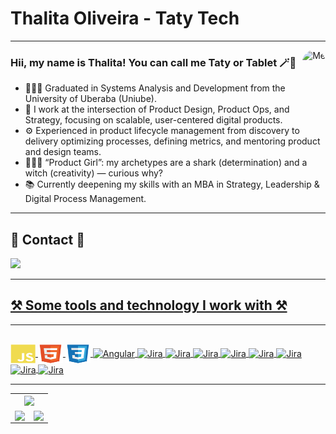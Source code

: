 
# Thalita Oliveira - Taty Tech

--------------------------------------------------------------------------------------------------------------------------------------------------------------------------------
<div>   
     <img align="right" alt="Me" height="100" style="border-radius:50px;" src="https://media.tenor.com/TloDypFZSuAAAAAC/taiga-peace.gif">
</div>

### Hii, my name is Thalita! You can call me Taty or Tablet 🪄🧹

- 👩🏻‍🎓 Graduated in Systems Analysis and Development from the University of Uberaba (Uniube).
- 🔭 I work at the intersection of Product Design, Product Ops, and Strategy, focusing on scalable, user-centered digital products.
- ⚙️ Experienced in product lifecycle management from discovery to delivery optimizing processes, defining metrics, and mentoring product and design teams.
- 🦈🧙‍♀️ “Product Girl”: my archetypes are a shark (determination) and a witch (creativity) — curious why?
- 📚 Currently deepening my skills with an MBA in Strategy, Leadership & Digital Process Management.

***********************************************************
<div>
<h2> 📩 Contact 📩 </h2> 
  
  <a href="https://www.linkedin.com/in/thalitaosb/" target="_blank"><img src="https://img.shields.io/badge/-LinkedIn-%230077B5?style=for-the-badge&logo=linkedin&logoColor=white" target="_blank">
</div>  


***********************************************************

<div>

<h2> ⚒️ Some tools and technology I work with ⚒️ </h2> 

**********************************************************
<br>
  <img align="center" alt="Js" height="30" width="40" src="https://raw.githubusercontent.com/devicons/devicon/master/icons/javascript/javascript-plain.svg">
  <img align="center" alt="HTML" height="30" width="40" src="https://raw.githubusercontent.com/devicons/devicon/master/icons/html5/html5-original.svg">
  <img align="center" alt="CSS" height="30" width="40" src="https://raw.githubusercontent.com/devicons/devicon/master/icons/css3/css3-original.svg">
  <img align="center" alt="Angular" height="30" width="40" src="https://cdn.jsdelivr.net/gh/devicons/devicon/icons/angularjs/angularjs-original.svg"> 
  <img align="center" alt="Jira" height="30" width="40" src="https://cdn.jsdelivr.net/gh/devicons/devicon/icons/jira/jira-original.svg">
  <img align="center" alt="Jira" height="30" width="40" src="https://cdn.jsdelivr.net/gh/devicons/devicon/icons/mysql/mysql-original.svg">
  <img align="center" alt="Jira" height="30" width="40" src="https://cdn.jsdelivr.net/gh/devicons/devicon/icons/gitlab/gitlab-original.svg">         
  <img align="center" alt="Jira" height="30" width="40" src="https://cdn.jsdelivr.net/gh/devicons/devicon/icons/photoshop/photoshop-plain.svg">
  <img align="center" alt="Jira" height="30" width="40" src="https://cdn.jsdelivr.net/gh/devicons/devicon/icons/microsoftsqlserver/microsoftsqlserver-plain-wordmark.svg">
  <img align="center" alt="Jira" height="30" width="40" src="https://cdn.jsdelivr.net/gh/devicons/devicon/icons/figma/figma-original.svg">
  <img align="center" alt="Jira" height="30" width="40" src="https://cdn.jsdelivr.net/gh/devicons/devicon/icons/canva/canva-original.svg">       
  <img align="center" alt="Jira" height="30" width="40" src="https://cdn.jsdelivr.net/gh/devicons/devicon/icons/slack/slack-original.svg">      
</div>

----------------------------------------------------------------------------------------------------------------------------------------------------------------------------

<center>
    <table border="0">
        <tr>
            <td colspan="2" align="center">
                <img width="600px" align="center" src="https://github-readme-streak-stats.herokuapp.com?user=thalitat&theme=tokyonight"/>
            </td>
        </tr>
        <tr>
            <td align="center">
                <img width="360px" align="center" src="https://github-readme-stats.vercel.app/api/top-langs/?username=thalitat&layout=compact&theme=tokyonight&count_private=true&show_icons=true&langs_count=8&cache_seconds=3600"/>
            </td>
            <td align="center">
                <img width="460px" align="center" src="https://github-readme-stats.vercel.app/api?username=thalitat&count_private=true&show_icons=true&theme=tokyonight"/>
            </td>
        </tr>
    </table>
</center>


